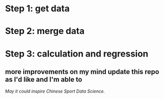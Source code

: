 # Step 1: get data
# Step 2: merge data
# Step 3: calculation and regression
more improvements **on my mind**
update this repo as I'd like and **I'm able** to
---
*May it could inspire Chinese Sport Data Science.*
